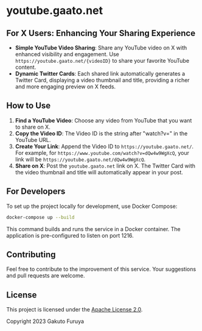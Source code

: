 # youtube.gaato.net

## For X Users: Enhancing Your Sharing Experience

- **Simple YouTube Video Sharing**: Share any YouTube video on X with enhanced visibility and engagement. Use `https://youtube.gaato.net/{videoID}` to share your favorite YouTube content.
- **Dynamic Twitter Cards**: Each shared link automatically generates a Twitter Card, displaying a video thumbnail and title, providing a richer and more engaging preview on X feeds.

## How to Use

1. **Find a YouTube Video**: Choose any video from YouTube that you want to share on X.
2. **Copy the Video ID**: The Video ID is the string after "watch?v=" in the YouTube URL.
3. **Create Your Link**: Append the Video ID to `https://youtube.gaato.net/`. For example, for `https://www.youtube.com/watch?v=dQw4w9WgXcQ`, your link will be `https://youtube.gaato.net/dQw4w9WgXcQ`.
4. **Share on X**: Post the `youtube.gaato.net` link on X. The Twitter Card with the video thumbnail and title will automatically appear in your post.

## For Developers

To set up the project locally for development, use Docker Compose:

```bash
docker-compose up --build
```

This command builds and runs the service in a Docker container. The application is pre-configured to listen on port 1216.

## Contributing

Feel free to contribute to the improvement of this service. Your suggestions and pull requests are welcome.

## License

This project is licensed under the [Apache License 2.0](LICENSE).

Copyright 2023 Gakuto Furuya
